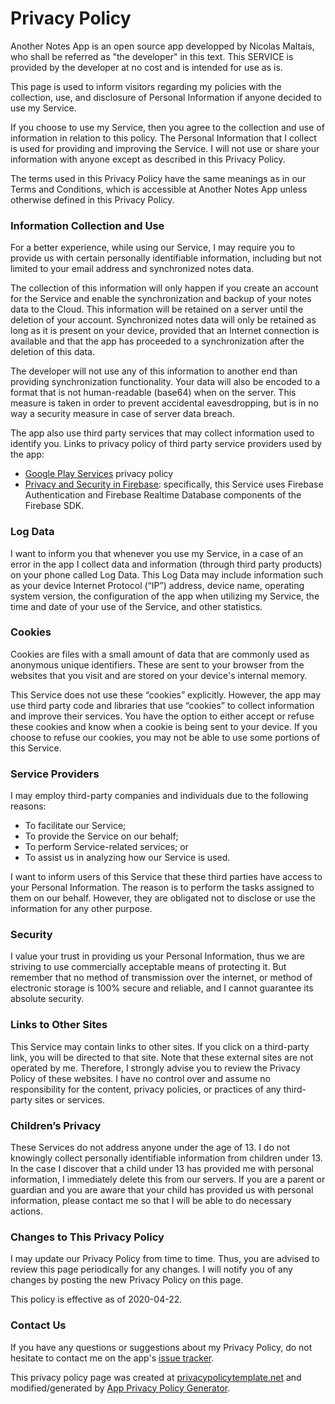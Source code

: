 # Privacy Policy

Another Notes App is an open source app developped by Nicolas Maltais, who 
shall be referred as "the developer" in this text. This SERVICE is provided by
the developer at no cost and is intended for use as is. 

This page is used to inform visitors regarding my policies with the collection, 
use, and disclosure of Personal Information if anyone decided to use my Service.

If you choose to use my Service, then you agree to the collection and use of 
information in relation to this policy. The Personal Information that I collect 
is used for providing and improving the Service. I will not use or share your 
information with anyone except as described in this Privacy Policy.

The terms used in this Privacy Policy have the same meanings as in our Terms and
Conditions, which is accessible at Another Notes App unless otherwise defined in 
this Privacy Policy.

### Information Collection and Use

For a better experience, while using our Service, I may require you to provide 
us with certain personally identifiable information, including but not limited 
to your email address and synchronized notes data. 

The collection of this information will only happen if you create an account for 
the Service and enable the synchronization and backup of your notes data to the 
Cloud. This information will be retained on a server until the deletion of your
account. Synchronized notes data will only be retained as long as it is present
on your device, provided that an Internet connection is available and that the 
app has proceeded to a synchronization after the deletion of this data.

The developer will not use any of this information to another end than providing
synchronization functionality. Your data will also be encoded to a format that
is not human-readable (base64) when on the server. This measure is taken in
order to prevent accidental eavesdropping, but is in no way a security measure 
in case of server data breach.

The app also use third party services that may collect information used to 
identify you. Links to privacy policy of third party service providers used by 
the app:

- [Google Play Services][google-play-services-privacy] privacy policy
- [Privacy and Security in Firebase][firebase-privacy]: 
specifically, this Service uses Firebase Authentication and Firebase Realtime 
Database components of the Firebase SDK.

### Log Data

I want to inform you that whenever you use my Service, in a case of an error in 
the app I collect data and information (through third party products) on your 
phone called Log Data. This Log Data may include information such as your device 
Internet Protocol (“IP”) address, device name, operating system version, the 
configuration of the app when utilizing my Service, the time and date of your 
use of the Service, and other statistics.

### Cookies

Cookies are files with a small amount of data that are commonly used as anonymous 
unique identifiers. These are sent to your browser from the websites that you 
visit and are stored on your device's internal memory.

This Service does not use these “cookies” explicitly. However, the app may use 
third party code and libraries that use “cookies” to collect information and 
improve their services. You have the option to either accept or refuse these 
cookies and know when a cookie is being sent to your device. If you choose to 
refuse our cookies, you may not be able to use some portions of this Service.

### Service Providers

I may employ third-party companies and individuals due to the following reasons:

- To facilitate our Service;
- To provide the Service on our behalf;
- To perform Service-related services; or
- To assist us in analyzing how our Service is used.

I want to inform users of this Service that these third parties have access to 
your Personal Information. The reason is to perform the tasks assigned to them 
on our behalf. However, they are obligated not to disclose or use the 
information for any other purpose.

### Security

I value your trust in providing us your Personal Information, thus we are 
striving to use commercially acceptable means of protecting it. But remember 
that no method of transmission over the internet, or method of electronic 
storage is 100% secure and reliable, and I cannot guarantee its absolute 
security.

### Links to Other Sites

This Service may contain links to other sites. If you click on a third-party 
link, you will be directed to that site. Note that these external sites are 
not operated by me. Therefore, I strongly advise you to review the Privacy 
Policy of these websites. I have no control over and assume no responsibility 
for the content, privacy policies, or practices of any third-party sites or 
services.

### Children’s Privacy

These Services do not address anyone under the age of 13. I do not knowingly 
collect personally identifiable information from children under 13. In the case
I discover that a child under 13 has provided me with personal information, I 
immediately delete this from our servers. If you are a parent or guardian and 
you are aware that your child has provided us with personal information, please 
contact me so that I will be able to do necessary actions.

### Changes to This Privacy Policy

I may update our Privacy Policy from time to time. Thus, you are advised to 
review this page periodically for any changes. I will notify you of any changes 
by posting the new Privacy Policy on this page.

This policy is effective as of 2020-04-22.

### Contact Us

If you have any questions or suggestions about my Privacy Policy, do not 
hesitate to contact me on the app's [issue tracker][issue-tracker].

This privacy policy page was created at 
[privacypolicytemplate.net][policy-generator1] and modified/generated by 
[App Privacy Policy Generator][policy-generator2].


[google-play-services-privacy]: https://www.google.com/policies/privacy/
[firebase-privacy]: https://firebase.google.com/support/privacy
[issue-tracker]: https://github.com/maltaisn/another-notes-app/issues
[policy-generator1]: https://privacypolicytemplate.net
[policy-generator2]: https://app-privacy-policy-generator.firebaseapp.com/
